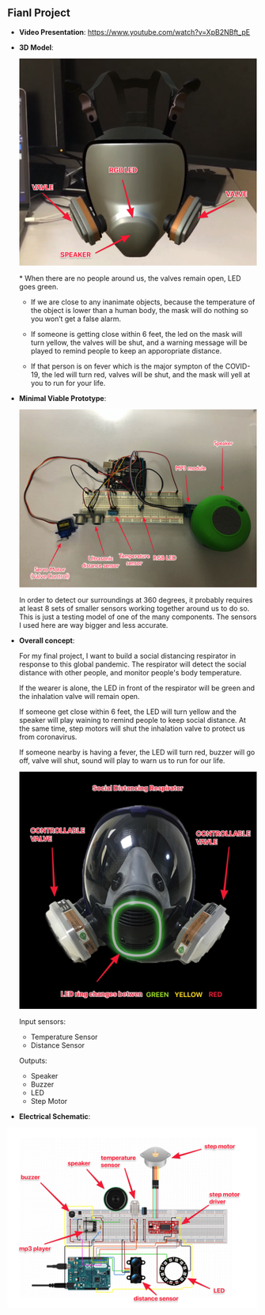 
## Fianl Project

* __Video Presentation__:
https://www.youtube.com/watch?v=XpB2NBft_pE

* __3D Model__:
  <p align="center">
  <img src="https://github.com/ShandShen/Junyu-Shen/blob/master/FinalProject/MODEL.png">
  </p>
  * When there are no people around us, the valves remain open, LED goes green.
  
  * If we are close to any inanimate objects, because the temperature of the object is lower than a human body, the mask will do nothing so you won’t get a false alarm.
  
  * If someone is getting close within 6 feet, the led on the mask will turn yellow, the valves will be shut, and a warning message will be played to remind people to keep an apporopriate distance.
  
  * If that person is on fever which is the major sympton of the COVID-19, the led will turn red, valves will be shut, and the mask will yell at you to run for your life.

* __Minimal Viable Prototype__:
    <p align="center">
  <img src="https://github.com/ShandShen/Junyu-Shen/blob/master/FinalProject/prototype.jpg">
  </p>
  In order to detect our surroundings at 360 degrees, it probably requires at least 8 sets of smaller sensors working together around us to do so. This is just a testing model of one of the many components. The sensors I used here are way bigger and less accurate. 




* __Overall concept__:

  For my final project, I want to build a social distancing respirator in response to this global pandemic. The respirator will detect the social distance with other people, and monitor people's body temperature.
  
  If the wearer is alone, the LED in front of the respirator will be green and the inhalation valve will remain open. 
  
  If someone get close within 6 feet, the LED will turn yellow and the speaker will play waining to remind people to keep social distance. At the same time, step motors will shut the inhalation valve to protect us from coronavirus.
  
  If someone nearby is having a fever, the LED will turn red, buzzer will go off, valve will shut, sound will play to warn us to run for our life.
  
  <p align="center">
  <img src="https://github.com/ShandShen/Junyu-Shen/blob/master/FinalProject/concept.jpg">
  </p>
  
  Input sensors: 
  
  * Temperature Sensor 
  * Distance Sensor
  
  Outputs: 
  
  * Speaker 
  * Buzzer
  * LED
  * Step Motor

* __Electrical Schematic__:

<p align="center">
  <img src="https://github.com/ShandShen/Junyu-Shen/blob/master/FinalProject/schematic%20diagrams.png">
</p>

